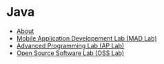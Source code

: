 #  Java
- [About](https://docs.google.com/presentation/d/1c582jzeqO7XbqAWfkigCLPEqaHucTbceH4RYgfP7LZ8/edit?usp=sharing)
- [Mobile Application Developement Lab (MAD Lab)](https://github.com/RISHABH12005/Java/tree/main/MAD)
- [Advanced Programming Lab (AP Lab)](https://github.com/RISHABH12005/Java/tree/main/AP)
- [Open Source Software Lab (OSS Lab)](https://github.com/RISHABH12005/Java/tree/main/OSS)
